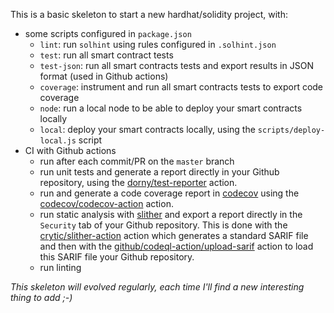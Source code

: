 This is a basic skeleton to start a new hardhat/solidity project, with:
* some scripts configured in `package.json`
  * `lint`: run `solhint` using rules configured in `.solhint.json`
  * `test`: run all smart contract tests
  * `test-json`: run all smart contracts tests and export results in JSON format (used in Github actions)
  * `coverage`: instrument and run all smart contracts tests to export code coverage
  * `node`: run a local node to be able to deploy your smart contracts locally
  * `local`: deploy your smart contracts locally, using the `scripts/deploy-local.js` script
* CI with Github actions
  * run after each commit/PR on the `master` branch
  * run unit tests and generate a report directly in your Github repository, using the [dorny/test-reporter](https://github.com/dorny/test-reporter) action.
  * run and generate a code coverage report in [codecov](codecov.io) using the [codecov/codecov-action](https://github.com/codecov/codecov-action) action.
  * run static analysis with [slither](https://github.com/crytic/slither) and export a report directly in the `Security` tab of your Github repository. 
    This is done with the [crytic/slither-action](https://github.com/crytic/slither) action which generates a standard SARIF file and then with the [github/codeql-action/upload-sarif](https://docs.github.com/en/code-security/code-scanning/integrating-with-code-scanning/uploading-a-sarif-file-to-github) action to
    load this SARIF file your Github repository.
  * run linting

_This skeleton will evolved regularly, each time I'll find a new interesting thing to add ;-)_
